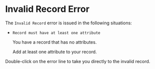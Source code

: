 # Invalid Record Error

The `Invalid Record` error is issued in the following situations:

* `Record must have at least one attribute`

  You have a record that has no attributes.

  Add at least one attribute to your record.

Double-click on the error line to take you directly to the invalid record.

